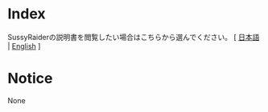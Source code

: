 # Index
SussyRaiderの説明書を閲覧したい場合はこちらから選んでください。
[ [日本語](https://github.com/SussyRaider/readme/blob/main/markdown/how-to-use-jp.md) | [English](https://github.com/SussyRaider/readme/blob/main/markdown/how-to-use-en.md) ]

# Notice
None